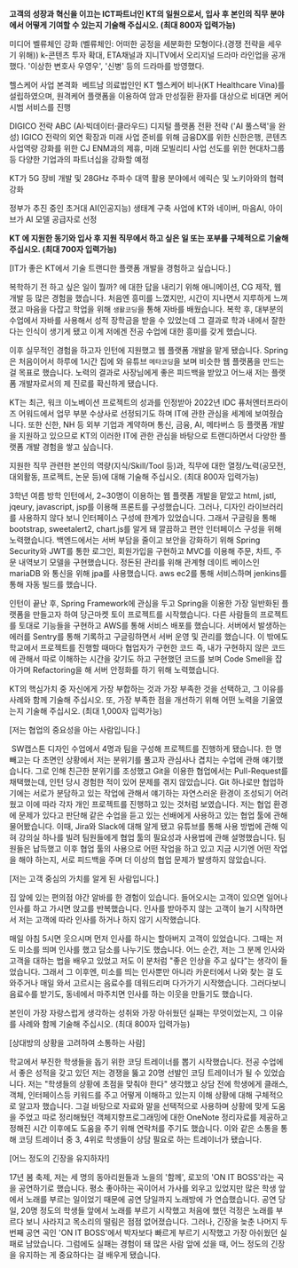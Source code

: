   
**고객의 성장과 혁신을 이끄는 ICT파트너인 KT의 일원으로서, 입사 후 본인의 직무 분야에서 어떻게 기여할 수 있는지 기술해 주십시오. (최대 800자 입력가능)**

미디어 벨류체인 강화
(벨류체인: 어떠한 공정을 세분화한 모형이다.(경쟁 전략을 세우기 위해))
k-콘텐츠 투자 확대, ETA채널과 지니TV에서 오리지널 드라마 라인업을 공개했다. '이상한 변호사 우영우', '신병' 등의 드라마를 방영했다.

헬스케어 사업 본격화
 베트남 의료법인인 KT 헬스케어 비나(KT Healthcare Vina)를 설립하였으며, 원격케어 플랫폼을 이용하여 암과 만성질환 환자를 대상으로 비대면 케어 시범 서비스를 진행

DIGICO 전략
ABC (AI·빅데이터·클라우드) 디지털 플랫폼 전환 전략 ('AI 풀스택'을 완성)
IGICO 전략의 외연 확장과 미래 사업 준비를 위해 금융DX를 위한 신한은행, 콘텐츠 사업역량 강화를 위한 CJ ENM과의 제휴, 미래 모빌리티 사업 선도를 위한 현대차그룹 등 다양한 기업과의 파트너십을 강화할 예정

KT가 5G 장비 개발 및 28GHz 주파수 대역 활용 분야에서 에릭슨 및 노키아와의 협력 강화

정부가 추진 중인 초거대 AI(인공지능) 생태계 구축 사업에 KT와 네이버, 마음AI, 아이브가 AI 모델 공급자로 선정


**KT 에 지원한 동기와 입사 후 지원 직무에서 하고 싶은 일 또는 포부를 구체적으로 기술해 주십시오. (최대 700자 입력가능)**

[IT가 좋은 KT에서 기술 트랜디한 플랫폼 개발을 경험하고 싶습니다.]

복학하기 전 하고 싶은 일이 뭘까? 에 대한 답을 내리기 위해 애니메이션, CG 제작, 웹 개발 등 많은 경험을 했습니다. 처음엔 흥미를 느꼈지만, 시간이 지나면서 지루하게 느껴졌고 마음을 다잡고 학업을 위해 `생활코딩`을 통해 자바를 배웠습니다. 복학 후, 대부분의 수업에서 자바를 사용해서 성적 장학금을 받을 수 있었는데 그 결과로 학과 내에서 잘한다는 인식이 생기게 됐고 이게 저에겐 전공 수업에 대한 흥미를 갖게 했습니다.

이후 실무적인 경험을 하고자 인턴에 지원했고 웹 플랫폼 개발을 맡게 됐습니다. Spring은 처음이어서 하루에 1시간 집에 와 유튜브 `메타코딩`을 보며 비슷한 웹 플랫폼을 만드는 걸 목표로 했습니다. 노력의 결과로 사장님에게 좋은 피드백을 받았고 어느새 저는 플랫폼 개발자로서의 제 진로를 확신하게 됐습니다.

KT는 최근, 워크 이노베이션 프로젝트의 성과를 인정받아 2022년 IDC 퓨처엔터프라이즈 어워드에서 업무 부분 수상사로 선정되기도 하며 IT에 관한 관심을 세계에 보여줬습니다. 또한 신한, NH 등 외부 기업과 계약하며 통신, 금융, AI, 메타버스 등 플랫폼 개발을 지원하고 있으므로 KT의 이러한 IT에 관한 관심을 바탕으로 트랜디하면서 다양한 플랫폼 개발 경험을 쌓고 싶습니다.

지원한 직무 관련한 본인의 역량(지식/Skill/Tool 등)과, 직무에 대한 열정/노력(공모전, 대외활동, 프로젝트, 논문 등)에 대해 기술해 주십시오. (최대 800자 입력가능)

3학년 여름 방학 인턴에서, 2~30명이 이용하는 웹 플랫폼 개발을 맡았고 html, jstl, jqeury, javascript, jsp를 이용해 프론트를 구성했습니다. 그러나, 디자인 라이브러리를 사용하지 않다 보니 인터페이스 구성에 한계가 있었습니다. 그래서 구글링을 통해 bootstrap, sweetalert2, chart.js를 알게 돼 깔끔하고 편안 인터페이스 구성을 위해 노력했습니다. 백엔드에서는 서버 부담을 줄이고 보안을 강화하기 위해 Spring Security와 JWT를 통한 로그인, 회원가입을 구현하고 MVC를 이용해 주문, 차트, 주문 내역보기 모델을 구현했습니다. 정돈된 관리를 위해 관계형 데이트 베이스인 mariaDB 와 통신을 위해 jpa를 사용했습니다. aws ec2를 통해 서비스하며 jenkins를 통해 자동 빌드를 했습니다.    

인턴이 끝난 후, Spring Framework에 관심을 두고 Spring을 이용한 가장 일반화된 플랫폼을 만들고자 하여 당근마켓 토이 프로젝트를 시작했습니다. 다른 사람들의 프로젝트를 토대로 기능들을 구현하고 AWS를 통해 서비스 배포를 했습니다. 서버에서 발생하는 에러를 Sentry를 통해 기록하고 구글링하면서 서버 운영 및 관리를 했습니다. 이 밖에도 학교에서 프로젝트를 진행할 때마다 협업자가 구현한 코드 즉, 내가 구현하지 않은 코드에 관해서 따로 이해하는 시간을 갖기도 하고 구현했던 코드를 보며 Code Smell을 잡아가며 Refactoring을 해 서버 안정화를 하기 위해 노력했습니다.

KT의 핵심가치 중 자신에게 가장 부합하는 것과 가장 부족한 것을 선택하고, 그 이유를 사례와 함께 기술해 주십시오. 또, 가장 부족한 점을 개선하기 위해 어떤 노력을 기울였는지 기술해 주십시오. (최대 1,000자 입력가능)

[저는 협업의 중요성을 아는 사람입니다.]

 SW캡스톤 디자인 수업에서 4명과 팀을 구성해 프로젝트를 진행하게 됐습니다. 한 명 빼고는 다 초면인 상황에서 저는 분위기를 풀고자 관심사나 겹치는 수업에 관해 얘기했습니다. 그로 인해 친근한 분위기를 조성했고 Git을 이용한 협업에서는 Pull-Request를 채택했는데, 인턴 당시 경험한 적이 있어 문제를 겪지 않았습니다. Git 하나로만 협업하기에는 서로가 분담하고 있는 작업에 관해서 얘기하는 자연스러운 환경이 조성되기 어려웠고 이에 따라 각자 개인 프로젝트를 진행하고 있는 것처럼 보였습니다. 저는 협업 환경에 문제가 있다고 판단해 같은 수업을 듣고 있는 선배에게 사용하고 있는 협업 툴에 관해 물어봤습니다. 이때, Jira와 Slack에 대해 알게 됐고 유튜브를 통해 사용 방법에 관해 익혀 강의실 하나를 빌려 팀원들에게 협업 툴의 필요성과 사용법에 관해 설명했습니다. 팀원들은 납득했고 이후 협업 툴의 사용으로 어떤 작업을 하고 있고 지금 시기엔 어떤 작업을 해야 하는지, 서로 피드백을 주며 더 이상의 협업 문제가 발생하지 않았습니다.

[저는 고객 중심의 가치를 알게 된 사람입니다.]

집 앞에 있는 편의점 야간 알바를 한 경험이 있습니다. 들어오시는 고객이 있으면 일어나 인사를 하고 가시면 앉고를 반복했습니다. 인사를 받아주지 않는 고객이 늘기 시작하면서 저는 고객에 따라 인사를 하거나 하지 않기 시작했습니다.

매일 아침 5시면 웃으시며 먼저 인사를 하시는 할아버지 고객이 있었습니다. 그때는 저도 미소를 띄며 인사를 했고 담소를 나누기도 했습니다. 어느 순간, 저는 그 분께 인사와 고객을 대하는 법을 배우고 있었고 저도 이 분처럼 "좋은 인상을 주고 싶다"는 생각이 들었습니다. 그래서 그 이후엔, 미소를 띄는 인사뿐만 아니라 카운터에서 나와 찾는 걸 도와주거나 매일 와서 고르시는 음료수를 데워드리며 다가가기 시작했습니다. 그러다보니 음료수를 받기도, 동네에서 마주치면 인사를 하는 이웃을 만들기도 했습니다.     

본인이 가장 자랑스럽게 생각하는 성취와 가장 아쉬웠던 실패는 무엇이었는지, 그 이유를 사례와 함께 기술해 주십시오. (최대 800자 입력가능)

[상대방의 상황을 고려하여 소통하는 사람]

학교에서 부진한 학생들을 돕기 위한 코딩 트레이너를 뽑기 시작했습니다. 전공 수업에서 좋은 성적을 갖고 있던 저는 경쟁을 뚫고 20명 선발인 코딩 트레이너가 될 수 있었습니다. 저는 "학생들의 상황에 초점을 맞춰야 한다" 생각했고 상담 전에 학생에게 클래스, 객체, 인터페이스등 키워드를 주고 어떻게 이해하고 있는지 이해 상황에 대해 구체적으로 알고자 했습니다. 그걸 바탕으로 자료와 말을 선택적으로 사용하며 상황에 맞게 도움을 주었고 따로 정리해뒀던 객체지향프로그래밍에 대한 OneNote 정리자료를 제공하고 정해진 시간 이후에도 도움을 주기 위해 연락처를 주기도 했습니다. 이와 같은 소통을 통해 코딩 트레이너 중 3, 4위로 학생들이 상담 필요로 하는 트레이너가 됐습니다.

[어느 정도의 긴장을 유지하자!]

17년 봄 축제, 저는 세 명의 동아리원들과 노을의 '함께', 로꼬의 'ON IT BOSS'라는 곡을 공연하기로 했습니다. 평소 좋아하는 곡이어서 가사를 외우고 있었지만 많은 학생 앞에서 노래를 부르는 일이었기 때문에 공연 당일까지 노래방에 가 연습했습니다. 공연 당일, 20명 정도의 학생들 앞에서 노래를 부르기 시작했고 처음에 했던 걱정은 노래를 부르다 보니 사라지고 목소리의 떨림은 점점 없어졌습니다. 그러나, 긴장을 늦춘 나머지 두 번째 공연 곡인 'ON IT BOSS'에서 박자보다 빠르게 부르기 시작했고 가장 아쉬웠던 실패로 남았습니다. 그럼에도 실패는 경험이 돼 많은 사람 앞에 섰을 때, 어느 정도의 긴장을 유지하는 게 중요하다는 걸 배우게 됐습니다.